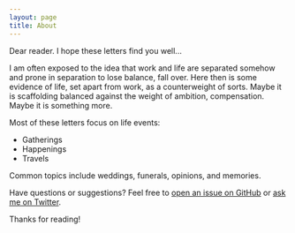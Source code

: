 ```yaml
---
layout: page
title: About
---
```


<p class="message">
  Dear reader. I hope these letters find you well...   
</p>

I am often exposed to the idea that work and life are separated somehow and prone in separation to lose balance, fall over. 
Here then is some evidence of life, set apart from work, as a counterweight of sorts. Maybe it is scaffolding balanced against 
the weight of ambition, compensation. Maybe it is something more. 

Most of these letters focus on life events:

* Gatherings 
* Happenings 
* Travels 

Common topics include weddings, funerals, opinions, and memories.

Have questions or suggestions? Feel free to [open an issue on GitHub](https://github.com/rtuggle/life_blog/issues/new) or [ask me on Twitter](https://twitter.com/tugglery).

Thanks for reading! 
